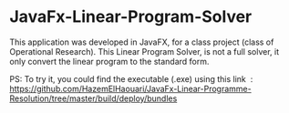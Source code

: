 # JavaFx-Linear-Program-Solver

This application was developed in JavaFX, for a class project (class of Operational Research).
This Linear Program Solver, is not a full solver, it only convert the linear program to the standard form.

PS: To try it, you could find the executable (.exe) using this link  : https://github.com/HazemElHaouari/JavaFx-Linear-Programme-Resolution/tree/master/build/deploy/bundles
